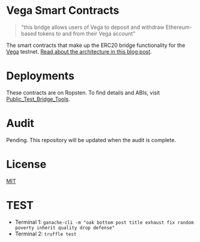 # Vega Smart Contracts
> "this bridge allows users of Vega to deposit and withdraw Ethereum-based tokens to and from their Vega account"

The smart contracts that make up the ERC20 bridge functionality for the [Vega](https://vega.xyz) testnet. [Read about the architecture in this blog post](https://medium.com/vegaprotocol/vega-erc20-bridge-331a5235efa2).

# Deployments
These contracts are on Ropsten. To find details and ABIs, visit [Public_Test_Bridge_Tools](https://github.com/vegaprotocol/Public_Test_Bridge_Tools).

# Audit
Pending. This repository will be updated when the audit is complete.

# License
[MIT](https://choosealicense.com/licenses/mit/)

# TEST
* Terminal 1: `ganache-cli -m "oak bottom post title exhaust fix random poverty inherit quality drop defense"`
* Terminal 2: `truffle test`
